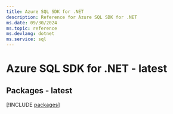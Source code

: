 ```yaml
---
title: Azure SQL SDK for .NET
description: Reference for Azure SQL SDK for .NET
ms.date: 09/30/2024
ms.topic: reference
ms.devlang: dotnet
ms.service: sql
---
```

# Azure SQL SDK for .NET - latest
## Packages - latest
[!INCLUDE [packages](sql-index.md)]
